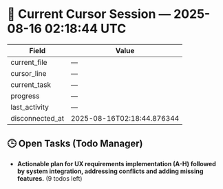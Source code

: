 # 📝 Current Cursor Session — 2025-08-16 02:18:44 UTC

| Field | Value |
|-------|-------|
| current_file | — |
| cursor_line | — |
| current_task | — |
| progress | — |
| last_activity | — |
| disconnected_at | 2025-08-16T02:18:44.876344 |

## 🕒 Open Tasks (Todo Manager)
- **Actionable plan for UX requirements implementation (A-H) followed by system integration, addressing conflicts and adding missing features.** (9 todos left)
